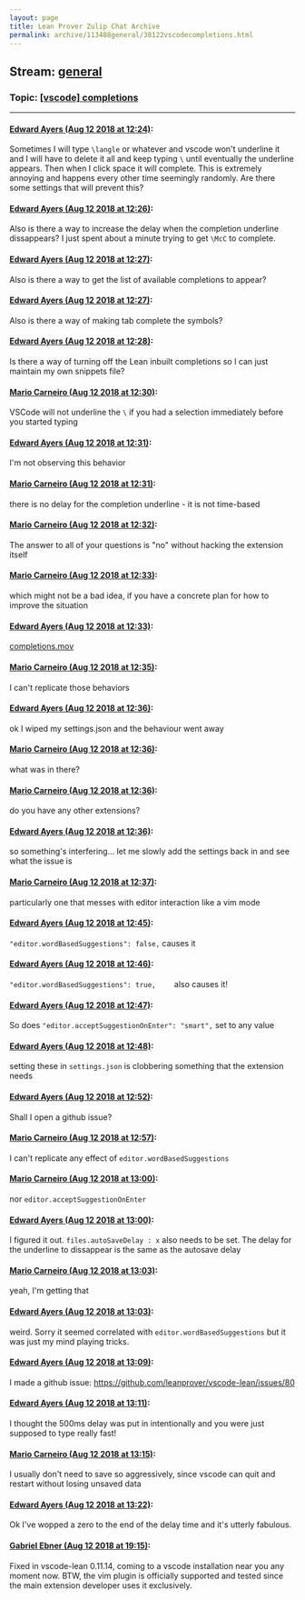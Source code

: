 ```yaml
---
layout: page
title: Lean Prover Zulip Chat Archive 
permalink: archive/113488general/38122vscodecompletions.html
---
```


## Stream: [general](index.html)
### Topic: [[vscode] completions](38122vscodecompletions.html)

---

#### [Edward Ayers (Aug 12 2018 at 12:24)](https://leanprover.zulipchat.com/#narrow/stream/113488-general/topic/%5Bvscode%5D%20completions/near/131991476):
Sometimes I will type `\langle` or whatever and vscode won't underline it and I will have to delete it all and keep typing `\` until eventually the underline appears. Then when I click space it will complete. This is extremely annoying and happens every other time seemingly randomly. Are there some settings that will prevent this?

#### [Edward Ayers (Aug 12 2018 at 12:26)](https://leanprover.zulipchat.com/#narrow/stream/113488-general/topic/%5Bvscode%5D%20completions/near/131991542):
Also is there a way to increase the delay when the completion underline dissappears? I just spent about a minute trying to get `\McC` to complete.

#### [Edward Ayers (Aug 12 2018 at 12:27)](https://leanprover.zulipchat.com/#narrow/stream/113488-general/topic/%5Bvscode%5D%20completions/near/131991550):
Also is there a way to get the list of available completions to appear?

#### [Edward Ayers (Aug 12 2018 at 12:27)](https://leanprover.zulipchat.com/#narrow/stream/113488-general/topic/%5Bvscode%5D%20completions/near/131991557):
Also is there a way of making tab complete the symbols?

#### [Edward Ayers (Aug 12 2018 at 12:28)](https://leanprover.zulipchat.com/#narrow/stream/113488-general/topic/%5Bvscode%5D%20completions/near/131991606):
Is there a way of turning off the Lean inbuilt completions so I can just maintain my own snippets file?

#### [Mario Carneiro (Aug 12 2018 at 12:30)](https://leanprover.zulipchat.com/#narrow/stream/113488-general/topic/%5Bvscode%5D%20completions/near/131991669):
VSCode will not underline the `\` if you had a selection immediately before you started typing

#### [Edward Ayers (Aug 12 2018 at 12:31)](https://leanprover.zulipchat.com/#narrow/stream/113488-general/topic/%5Bvscode%5D%20completions/near/131991681):
I'm not observing this behavior

#### [Mario Carneiro (Aug 12 2018 at 12:31)](https://leanprover.zulipchat.com/#narrow/stream/113488-general/topic/%5Bvscode%5D%20completions/near/131991685):
there is no delay for the completion underline - it is not time-based

#### [Mario Carneiro (Aug 12 2018 at 12:32)](https://leanprover.zulipchat.com/#narrow/stream/113488-general/topic/%5Bvscode%5D%20completions/near/131991743):
The answer to all of your questions is "no" without hacking the extension itself

#### [Mario Carneiro (Aug 12 2018 at 12:33)](https://leanprover.zulipchat.com/#narrow/stream/113488-general/topic/%5Bvscode%5D%20completions/near/131991752):
which might not be a bad idea, if you have a concrete plan for how to improve the situation

#### [Edward Ayers (Aug 12 2018 at 12:33)](https://leanprover.zulipchat.com/#narrow/stream/113488-general/topic/%5Bvscode%5D%20completions/near/131991753):
[completions.mov](/user_uploads/3121/oP99rwB3Qg2dbE2Lkg6Cu6e-/completions.mov)

#### [Mario Carneiro (Aug 12 2018 at 12:35)](https://leanprover.zulipchat.com/#narrow/stream/113488-general/topic/%5Bvscode%5D%20completions/near/131991812):
I can't replicate those behaviors

#### [Edward Ayers (Aug 12 2018 at 12:36)](https://leanprover.zulipchat.com/#narrow/stream/113488-general/topic/%5Bvscode%5D%20completions/near/131991864):
ok I wiped my settings.json and the behaviour went away

#### [Mario Carneiro (Aug 12 2018 at 12:36)](https://leanprover.zulipchat.com/#narrow/stream/113488-general/topic/%5Bvscode%5D%20completions/near/131991868):
what was in there?

#### [Mario Carneiro (Aug 12 2018 at 12:36)](https://leanprover.zulipchat.com/#narrow/stream/113488-general/topic/%5Bvscode%5D%20completions/near/131991872):
do you have any other extensions?

#### [Edward Ayers (Aug 12 2018 at 12:36)](https://leanprover.zulipchat.com/#narrow/stream/113488-general/topic/%5Bvscode%5D%20completions/near/131991875):
so something's interfering... let me slowly add the settings back in and see what the issue is

#### [Mario Carneiro (Aug 12 2018 at 12:37)](https://leanprover.zulipchat.com/#narrow/stream/113488-general/topic/%5Bvscode%5D%20completions/near/131991888):
particularly one that messes with editor interaction like a vim mode

#### [Edward Ayers (Aug 12 2018 at 12:45)](https://leanprover.zulipchat.com/#narrow/stream/113488-general/topic/%5Bvscode%5D%20completions/near/131992164):
`"editor.wordBasedSuggestions": false,` causes it

#### [Edward Ayers (Aug 12 2018 at 12:46)](https://leanprover.zulipchat.com/#narrow/stream/113488-general/topic/%5Bvscode%5D%20completions/near/131992216):
`"editor.wordBasedSuggestions": true,    ` also causes it!

#### [Edward Ayers (Aug 12 2018 at 12:47)](https://leanprover.zulipchat.com/#narrow/stream/113488-general/topic/%5Bvscode%5D%20completions/near/131992231):
So does `"editor.acceptSuggestionOnEnter": "smart",` set to any value

#### [Edward Ayers (Aug 12 2018 at 12:48)](https://leanprover.zulipchat.com/#narrow/stream/113488-general/topic/%5Bvscode%5D%20completions/near/131992263):
setting these in `settings.json` is clobbering something that the extension needs

#### [Edward Ayers (Aug 12 2018 at 12:52)](https://leanprover.zulipchat.com/#narrow/stream/113488-general/topic/%5Bvscode%5D%20completions/near/131992450):
Shall I open a github issue?

#### [Mario Carneiro (Aug 12 2018 at 12:57)](https://leanprover.zulipchat.com/#narrow/stream/113488-general/topic/%5Bvscode%5D%20completions/near/131992581):
I can't replicate any effect of `editor.wordBasedSuggestions`

#### [Mario Carneiro (Aug 12 2018 at 13:00)](https://leanprover.zulipchat.com/#narrow/stream/113488-general/topic/%5Bvscode%5D%20completions/near/131992705):
nor `editor.acceptSuggestionOnEnter`

#### [Edward Ayers (Aug 12 2018 at 13:00)](https://leanprover.zulipchat.com/#narrow/stream/113488-general/topic/%5Bvscode%5D%20completions/near/131992714):
I figured it out. `files.autoSaveDelay : x` also needs to be set. The delay for the underline to dissappear is the same as the autosave delay

#### [Mario Carneiro (Aug 12 2018 at 13:03)](https://leanprover.zulipchat.com/#narrow/stream/113488-general/topic/%5Bvscode%5D%20completions/near/131992781):
yeah, I'm getting that

#### [Edward Ayers (Aug 12 2018 at 13:03)](https://leanprover.zulipchat.com/#narrow/stream/113488-general/topic/%5Bvscode%5D%20completions/near/131992786):
weird. Sorry it seemed correlated with `editor.wordBasedSuggestions` but it was just my mind playing tricks.

#### [Edward Ayers (Aug 12 2018 at 13:09)](https://leanprover.zulipchat.com/#narrow/stream/113488-general/topic/%5Bvscode%5D%20completions/near/131992988):
I made a github issue: https://github.com/leanprover/vscode-lean/issues/80

#### [Edward Ayers (Aug 12 2018 at 13:11)](https://leanprover.zulipchat.com/#narrow/stream/113488-general/topic/%5Bvscode%5D%20completions/near/131993069):
I thought the 500ms delay was put in intentionally and you were just supposed to type really fast!

#### [Mario Carneiro (Aug 12 2018 at 13:15)](https://leanprover.zulipchat.com/#narrow/stream/113488-general/topic/%5Bvscode%5D%20completions/near/131993242):
I usually don't need to save so aggressively, since vscode can quit and restart without losing unsaved data

#### [Edward Ayers (Aug 12 2018 at 13:22)](https://leanprover.zulipchat.com/#narrow/stream/113488-general/topic/%5Bvscode%5D%20completions/near/131993551):
Ok I've wopped a zero to the end of the delay time and it's utterly fabulous.

#### [Gabriel Ebner (Aug 12 2018 at 19:15)](https://leanprover.zulipchat.com/#narrow/stream/113488-general/topic/%5Bvscode%5D%20completions/near/132004573):
Fixed in vscode-lean 0.11.14, coming to a vscode installation near you any moment now.
BTW, the vim plugin is officially supported and tested since the main extension developer uses it exclusively.

